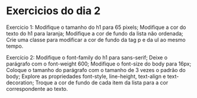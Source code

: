 # Exercicios do dia 2

Exercicio 1:
    Modifique o tamanho do h1 para 65 pixels;
    Modifique a cor do texto do h1 para laranja;
    Modifique a cor de fundo da lista não ordenada;
    Crie uma classe para modificar a cor de fundo da tag p e da ul ao mesmo tempo.

Exercício 2:
    Modifique o font-family do h1 para sans-serif;
    Deixe o parágrafo com o font-weight 600;
    Modifique o font-size do body para 16px;
    Coloque o tamanho do parágrafo com o tamanho de 3 vezes o padrão do body;
    Explore as propriedades font-style, line-height, text-align e text-decoration;
    Troque a cor de fundo de cada item da lista para a cor correspondente ao texto.
